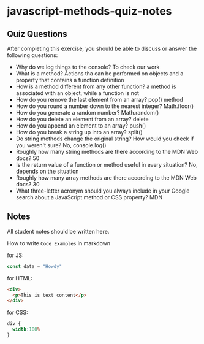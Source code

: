 # javascript-methods-quiz-notes

## Quiz Questions

After completing this exercise, you should be able to discuss or answer the following questions:

- Why do we log things to the console?
To check our work
- What is a method?
Actions tha can be performed on objects and a property that contains a function definition
- How is a method different from any other function?
a method is associated with an object, while a function is not
- How do you remove the last element from an array?
pop() method
- How do you round a number down to the nearest integer?
Math.floor()
- How do you generate a random number?
Math.random()
- How do you delete an element from an array?
delete
- How do you append an element to an array?
push()
- How do you break a string up into an array?
split()
- Do string methods change the original string? How would you check if you weren't sure?
No, console.log()
- Roughly how many string methods are there according to the MDN Web docs?
50
- Is the return value of a function or method useful in every situation?
No, depends on the situation
- Roughly how many array methods are there according to the MDN Web docs?
30
- What three-letter acronym should you always include in your Google search about a JavaScript method or CSS property?
MDN
## Notes

All student notes should be written here.


How to write `Code Examples` in markdown

for JS:
```javascript
const data = "Howdy"
```

for HTML:
```html
<div>
  <p>This is text content</p>
</div>
```

for CSS:
```css
div {
  width:100%
}
```
